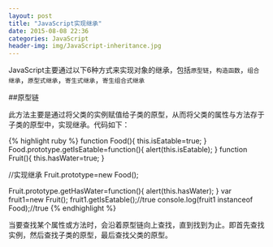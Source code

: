 ```yaml
---
layout: post
title: "JavaScript实现继承"
date: 2015-08-08 22:36
categories: JavaScript
header-img: img/JavaScript-inheritance.jpg
---
```


JavaScript主要通过以下6种方式来实现对象的继承，包括`原型链`，`构造函数`，`组合继承`，`原型式继承`，`寄生式继承`，`寄生组合式继承`

##原型链

此方法主要是通过将父类的实例赋值给子类的原型，从而将父类的属性与方法存于子类的原型中，实现继承。代码如下：

{% highlight ruby %}
function Food(){
  this.isEatable=true;
}
Food.prototype.getIsEatable=function(){
  alert(this.isEatable);
}
function Fruit(){
  this.hasWater=true;
}

//实现继承
Fruit.prototype=new Food();

Fruit.prototype.getHasWater=function(){
  alert(this.hasWater);
}
var fruit1=new Fruit();
fruit1.getIsEatable();//true
console.log(fruit1 instanceof Food);//true
{% endhighlight %}

当要查找某个属性或方法时，会沿着原型链向上查找，直到找到为止。即首先查找实例，然后查找子类的原型，最后查找父类的原型。




